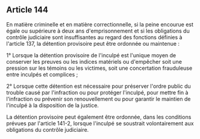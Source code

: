 Article 144
----
En matière criminelle et en matière correctionnelle, si la peine encourue est
égale ou supérieure à deux ans d'emprisonnement et si les obligations du
contrôle judiciaire sont insuffisantes au regard des fonctions définies à
l'article 137, la détention provisoire peut être ordonnée ou maintenue :

1° Lorsque la détention provisoire de l'inculpé est l'unique moyen de conserver
les preuves ou les indices matériels ou d'empêcher soit une pression sur les
témoins ou les victimes, soit une concertation frauduleuse entre inculpés et
complices ;

2° Lorsque cette détention est nécessaire pour préserver l'ordre public du
trouble causé par l'infraction ou pour protéger l'inculpé, pour mettre fin à
l'infraction ou prévenir son renouvellement ou pour garantir le maintien de
l'inculpé à la disposition de la justice.

La détention provisoire peut également être ordonnée, dans les conditions
prévues par l'article 141-2, lorsque l'inculpé se soustrait volontairement aux
obligations du contrôle judiciaire.
